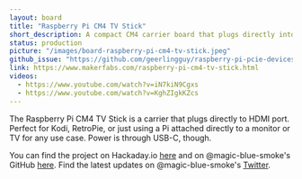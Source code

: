 ```yaml
---
layout: board
title: "Raspberry Pi CM4 TV Stick"
short_description: A compact CM4 carrier board that plugs directly into HDMI.
status: production
picture: "/images/board-raspberry-pi-cm4-tv-stick.jpeg"
github_issue: "https://github.com/geerlingguy/raspberry-pi-pcie-devices/issues/181"
link: https://www.makerfabs.com/raspberry-pi-cm4-tv-stick.html
videos:
  - https://www.youtube.com/watch?v=iN7kiN9Cgxs
  - https://www.youtube.com/watch?v=KghZIgkKZcs
---
```

The Raspberry Pi CM4 TV Stick is a carrier that plugs directly to HDMI port. Perfect for Kodi, RetroPie, or just using a Pi attached directly to a monitor or TV for any use case. Power is through USB-C, though.

You can find the project on Hackaday.io [here](https://hackaday.io/project/180969-raspberry-pi-cm4-tv-stick) and on @magic-blue-smoke's GitHub [here](https://github.com/magic-blue-smoke/Raspberry-Pi-CM4-TV-Stick). Find the latest updates on @magic-blue-smoke's [Twitter](https://twitter.com/magic__smoke).
